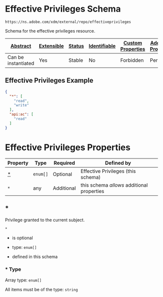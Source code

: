 
# Effective Privileges Schema

```
https://ns.adobe.com/xdm/external/repo/effectiveprivileges
```

Schema for the effective privileges resource.

| [Abstract](../../../abstract.md) | [Extensible](../../../extensions.md) | [Status](../../../status.md) | [Identifiable](../../../id.md) | [Custom Properties](../../../extensions.md) | [Additional Properties](../../../extensions.md) | Defined In |
|----------------------------------|--------------------------------------|------------------------------|--------------------------------|---------------------------------------------|-------------------------------------------------|------------|
| Can be instantiated | Yes | Stable | No | Forbidden | Permitted | [external/repo/effectiveprivileges.schema.json](external/repo/effectiveprivileges.schema.json) |

## Effective Privileges Example
```json
{
  "*": [
    "read",
    "write"
  ],
  "api:ac": [
    "read"
  ]
}
```

# Effective Privileges Properties

| Property | Type | Required | Defined by |
|----------|------|----------|------------|
| [*](#) | `enum[]` | Optional | Effective Privileges (this schema) |
| `*` | any | Additional | this schema *allows* additional properties |

## *

Privilege granted to the current subject.

`*`
* is optional
* type: `enum[]`

* defined in this schema

### * Type


Array type: `enum[]`

All items must be of the type:
`string`








